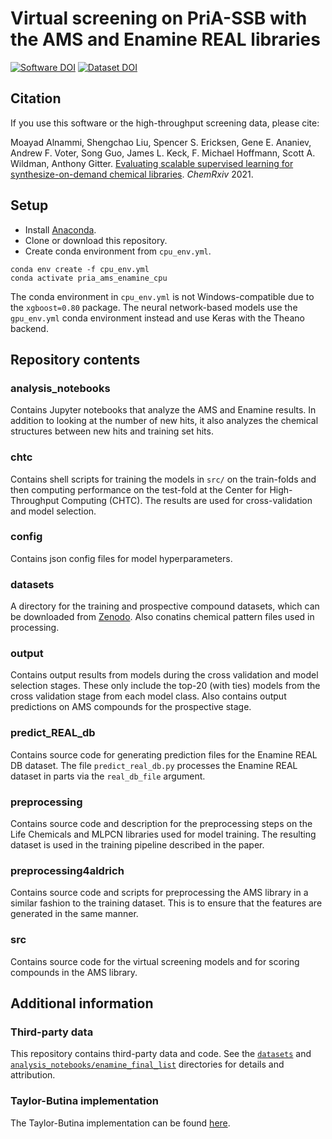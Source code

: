 # Virtual screening on PriA-SSB with the AMS and Enamine REAL libraries

[![Software DOI](https://zenodo.org/badge/DOI/10.5281/zenodo.5551235.svg)](https://doi.org/10.5281/zenodo.5551235)
[![Dataset DOI](https://zenodo.org/badge/DOI/10.5281/zenodo.5348290.svg)](https://doi.org/10.5281/zenodo.5348290)

## Citation

If you use this software or the high-throughput screening data, please cite:

Moayad Alnammi, Shengchao Liu, Spencer S. Ericksen, Gene E. Ananiev, Andrew F. Voter, Song Guo, James L. Keck, F. Michael Hoffmann, Scott A. Wildman, Anthony Gitter.
[Evaluating scalable supervised learning for synthesize-on-demand chemical libraries](https://doi.org/10.33774/chemrxiv-2021-fg8z9).
*ChemRxiv* 2021.

## Setup

- Install [Anaconda](https://www.anaconda.com/download/).
- Clone or download this repository.
- Create conda environment from `cpu_env.yml`.
```
conda env create -f cpu_env.yml
conda activate pria_ams_enamine_cpu
```

The conda environment in `cpu_env.yml` is not Windows-compatible due to the `xgboost=0.80` package.
The neural network-based models use the `gpu_env.yml` conda environment instead and use Keras with the Theano backend.

## Repository contents

### analysis_notebooks

Contains Jupyter notebooks that analyze the AMS and Enamine results.
In addition to looking at the number of new hits, it also analyzes the chemical structures between new hits and training set hits.

### chtc

Contains shell scripts for training the models in `src/` on the train-folds and then computing performance on the test-fold at the Center for High-Throughput Computing (CHTC).
The results are used for cross-validation and model selection.

### config

Contains json config files for model hyperparameters.

### datasets

A directory for the training and prospective compound datasets, which can be downloaded from [Zenodo](https://doi.org/10.5281/zenodo.5348290).
Also conatins chemical pattern files used in processing.

### output

Contains output results from models during the cross validation and model selection stages. 
These only include the top-20 (with ties) models from the cross validation stage from each model class.
Also contains output predictions on AMS compounds for the prospective stage.

### predict_REAL_db

Contains source code for generating prediction files for the Enamine REAL DB dataset.
The file `predict_real_db.py` processes the Enamine REAL dataset in parts via the `real_db_file` argument.

### preprocessing

Contains source code and description for the preprocessing steps on the Life Chemicals and MLPCN libraries used for model training. 
The resulting dataset is used in the training pipeline described in the paper. 

### preprocessing4aldrich

Contains source code and scripts for preprocessing the AMS library in a similar fashion to the training dataset. 
This is to ensure that the features are generated in the same manner. 

### src

Contains source code for the virtual screening models and for scoring compounds in the AMS library.

## Additional information

### Third-party data
This repository contains third-party data and code.
See the [`datasets`](datasets#patterns) and [`analysis_notebooks/enamine_final_list`](analysis_notebooks/enamine_final_list) directories for details and attribution.

### Taylor-Butina implementation

The Taylor-Butina implementation can be found [here](https://github.com/gitter-lab/active-learning-drug-discovery/blob/master/active_learning_dd/utils/generate_bt_clustering.py).
